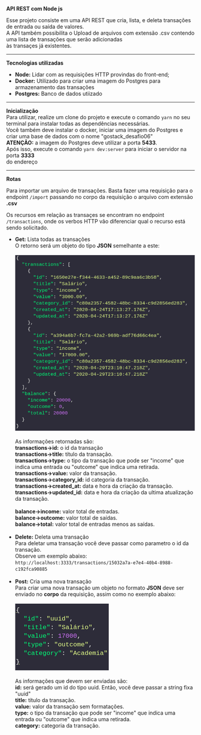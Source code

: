 <b>API REST com Node js</b>

Esse projeto consiste em uma API REST que cria, lista, e deleta transações de entrada ou saída de valores.<br>
A API também possibilita o Upload de arquivos com extensão .csv contendo uma lista de transações que serão adicionadas<br>
às transaçes já existentes.

<hr></hr>

<b>Tecnologias utilizadas</b><br>
<ul>
	<li><b>Node:</b> Lidar com as requisições HTTP provindas do front-end;<br></li>
	<li><b>Docker:</b> Utilizado para criar uma imagem do Postgres para armazenamento das transações<br></li>
	<li><b>Postgres:</b> Banco de dados utiizado <br></li>
</ul>


<hr></hr>

<b>Inicialização</b><br>
Para utilizar, realize um clone do projeto e execute o comando <code>yarn</code> no seu terminal para instalar todas as dependências necessárias.<br>
Você também deve instalar o docker, iniciar uma imagem do Postgres e criar uma base de dados com o nome "gostack_desafio06"<br>
<b>ATENÇÃO:</b> a imagem do Postgres deve utilizar a porta <b>5433</b>.<br> 
Após isso, execute o comando <code>yarn dev:server</code> para iniciar o servidor na porta <b>3333</b><br>
do endereço<br>

<hr></hr>

<b>Rotas</b><br>

Para importar um arquivo de transações. Basta fazer uma requisição para o endpoint <code>/import</code> passando no corpo da requisição o arquivo com extensão <b>.csv</b><br>

Os recursos em relação as transaçes se encontram no endpoint <code>/transactions</code>, onde os verbos HTTP vão diferenciar qual o recurso está sendo solicitado.<br>
<ul>
	<li><b>Get:</b> Lista todas as transações<br>O retorno será um objeto do tipo <b>JSON</b> semelhante a este:<br><br><img src="/Screenshot from 2020-04-29 17-11-12.png">
		<br><br>As informações retornadas são:<br>
			<b>transactions->id:</b> o id da transação<br>
			<b>transactions->title:</b> título da transação.<br>
			<b>transactions->type:</b> o tipo da transação que pode ser "income" que indica uma entrada ou "outcome" que indica uma retirada.<br>
			<b>transactions->value:</b> valor da transação.<br>
			<b>transactions->category_id:</b> id categoria da transação.<br>
			<b>transactions->created_at:</b> data e hora da criação da transação.<br>
			<b>transactions->updated_id:</b> data e hora da criação da ultima atualização da transação.<br><br>
			<b>balance->income:</b> valor total de entradas.<br>
			<b>balance->outcome:</b> valor total de saídas.<br>
			<b>balance->total:</b> valor total de entradas menos as saídas.<br><br>
	</li>
	<li>
		<b>Delete:</b> Deleta uma transação<br>Para deletar uma transação você deve passar como parametro o id da transação.<br>
		Observe um exemplo abaixo:<br>
		<code>http://localhost:3333/transactions/15032a7a-e7e4-40b4-8988-c192fca90885</code>
	</li><br>
	<li><b>Post:</b> Cria uma nova transação<br></li>
		Para criar uma nova transação um objeto no formato <b>JSON</b> deve ser enviado no <b>corpo</b> da requisição, assim como no exemplo abaixo:<br>
		<br>
		<img src="/Screenshot from 2020-04-29 16-23-50.png">
		<br><br>
		As informações que devem ser enviadas são:<br>
			<b>id:</b> será gerado um id do tipo uuid. Então, você deve passar a string fixa "uuid"<br>
			<b>title:</b> título da transação.<br>
			<b>value:</b> valor da transação sem formatações.<br>
			<b>type:</b> o tipo da transação que pode ser "income" que indica uma entrada ou "outcome" que indica uma retirada.<br>
			<b>category:</b> categoria da transação.<br>
			
		
</ul>


	
